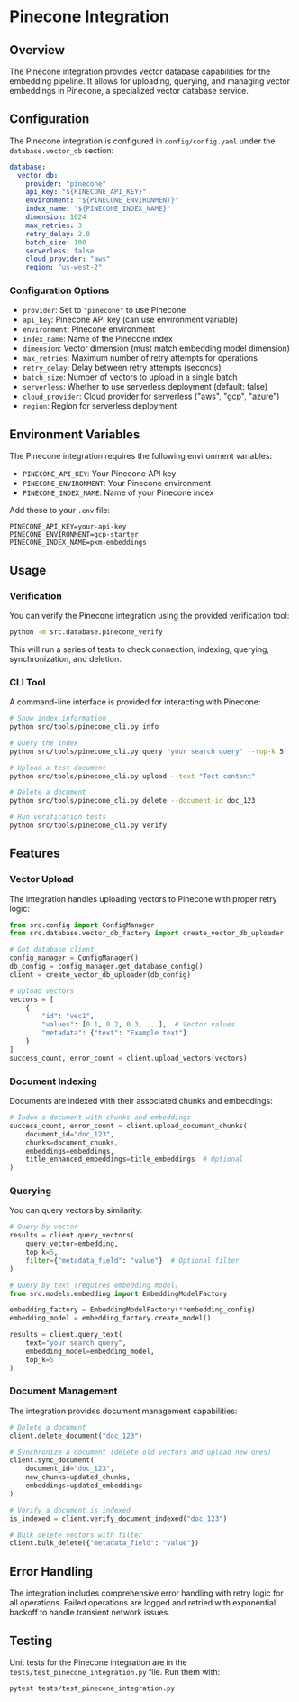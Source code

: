 # Pinecone Integration

## Overview

The Pinecone integration provides vector database capabilities for the embedding pipeline. It allows for uploading, querying, and managing vector embeddings in Pinecone, a specialized vector database service.

## Configuration

The Pinecone integration is configured in `config/config.yaml` under the `database.vector_db` section:

```yaml
database:
  vector_db:
    provider: "pinecone"
    api_key: "${PINECONE_API_KEY}"
    environment: "${PINECONE_ENVIRONMENT}"
    index_name: "${PINECONE_INDEX_NAME}"
    dimension: 1024
    max_retries: 3
    retry_delay: 2.0
    batch_size: 100
    serverless: false
    cloud_provider: "aws"
    region: "us-west-2"
```

### Configuration Options

- `provider`: Set to `"pinecone"` to use Pinecone
- `api_key`: Pinecone API key (can use environment variable)
- `environment`: Pinecone environment
- `index_name`: Name of the Pinecone index
- `dimension`: Vector dimension (must match embedding model dimension)
- `max_retries`: Maximum number of retry attempts for operations
- `retry_delay`: Delay between retry attempts (seconds)
- `batch_size`: Number of vectors to upload in a single batch
- `serverless`: Whether to use serverless deployment (default: false)
- `cloud_provider`: Cloud provider for serverless ("aws", "gcp", "azure")
- `region`: Region for serverless deployment

## Environment Variables

The Pinecone integration requires the following environment variables:

- `PINECONE_API_KEY`: Your Pinecone API key
- `PINECONE_ENVIRONMENT`: Your Pinecone environment
- `PINECONE_INDEX_NAME`: Name of your Pinecone index

Add these to your `.env` file:

```
PINECONE_API_KEY=your-api-key
PINECONE_ENVIRONMENT=gcp-starter
PINECONE_INDEX_NAME=pkm-embeddings
```

## Usage

### Verification

You can verify the Pinecone integration using the provided verification tool:

```bash
python -m src.database.pinecone_verify
```

This will run a series of tests to check connection, indexing, querying, synchronization, and deletion.

### CLI Tool

A command-line interface is provided for interacting with Pinecone:

```bash
# Show index information
python src/tools/pinecone_cli.py info

# Query the index
python src/tools/pinecone_cli.py query "your search query" --top-k 5

# Upload a test document
python src/tools/pinecone_cli.py upload --text "Test content"

# Delete a document
python src/tools/pinecone_cli.py delete --document-id doc_123

# Run verification tests
python src/tools/pinecone_cli.py verify
```

## Features

### Vector Upload

The integration handles uploading vectors to Pinecone with proper retry logic:

```python
from src.config import ConfigManager
from src.database.vector_db_factory import create_vector_db_uploader

# Get database client
config_manager = ConfigManager()
db_config = config_manager.get_database_config()
client = create_vector_db_uploader(db_config)

# Upload vectors
vectors = [
    {
        "id": "vec1",
        "values": [0.1, 0.2, 0.3, ...],  # Vector values
        "metadata": {"text": "Example text"}
    }
]
success_count, error_count = client.upload_vectors(vectors)
```

### Document Indexing

Documents are indexed with their associated chunks and embeddings:

```python
# Index a document with chunks and embeddings
success_count, error_count = client.upload_document_chunks(
    document_id="doc_123",
    chunks=document_chunks,
    embeddings=embeddings,
    title_enhanced_embeddings=title_embeddings  # Optional
)
```

### Querying

You can query vectors by similarity:

```python
# Query by vector
results = client.query_vectors(
    query_vector=embedding,
    top_k=5,
    filter={"metadata_field": "value"}  # Optional filter
)

# Query by text (requires embedding model)
from src.models.embedding import EmbeddingModelFactory

embedding_factory = EmbeddingModelFactory(**embedding_config)
embedding_model = embedding_factory.create_model()

results = client.query_text(
    text="your search query",
    embedding_model=embedding_model,
    top_k=5
)
```

### Document Management

The integration provides document management capabilities:

```python
# Delete a document
client.delete_document("doc_123")

# Synchronize a document (delete old vectors and upload new ones)
client.sync_document(
    document_id="doc_123",
    new_chunks=updated_chunks,
    embeddings=updated_embeddings
)

# Verify a document is indexed
is_indexed = client.verify_document_indexed("doc_123")

# Bulk delete vectors with filter
client.bulk_delete({"metadata_field": "value"})
```

## Error Handling

The integration includes comprehensive error handling with retry logic for all operations. Failed operations are logged and retried with exponential backoff to handle transient network issues.

## Testing

Unit tests for the Pinecone integration are in the `tests/test_pinecone_integration.py` file. Run them with:

```bash
pytest tests/test_pinecone_integration.py
```
